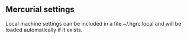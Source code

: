 Mercurial settings
--------------------------

Local machine settings can be included in a file ~/.hgrc.local and will be
loaded automatically if it exists.
